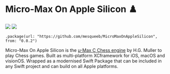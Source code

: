 # Micro-Max On Apple Silicon ♟️

[![](https://img.shields.io/endpoint?url=https%3A%2F%2Fswiftpackageindex.com%2Fapi%2Fpackages%2Fmesqueeb%2FMicroMaxOnAppleSilicon%2Fbadge%3Ftype%3Dswift-versions)](https://swiftpackageindex.com/mesqueeb/MicroMaxOnAppleSilicon)
[![](https://img.shields.io/endpoint?url=https%3A%2F%2Fswiftpackageindex.com%2Fapi%2Fpackages%2Fmesqueeb%2FMicroMaxOnAppleSilicon%2Fbadge%3Ftype%3Dplatforms)](https://swiftpackageindex.com/mesqueeb/MicroMaxOnAppleSilicon)

```
.package(url: "https://github.com/mesqueeb/MicroMaxOnAppleSilicon", from: "0.0.2")
```

Micro-Max On Apple Silicon is the [µ-Max C Chess engine](https://home.hccnet.nl/h.g.muller/max-src2.html) by H.G. Muller to play Chess games. Built as multi-platform XCframework for iOS, macOS and visionOS. Wrapped as a modernised Swift Package that can be included in any Swift project and can build on all Apple platforms.
